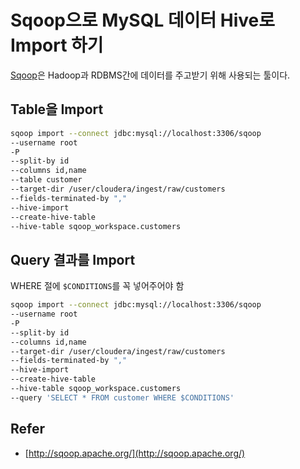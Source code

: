 # Sqoop으로 MySQL 데이터 Hive로 Import 하기

[Sqoop](http://sqoop.apache.org/)은 Hadoop과 RDBMS간에 데이터를 주고받기 위해 사용되는 툴이다.

## Table을 Import

```sh
sqoop import --connect jdbc:mysql://localhost:3306/sqoop 
--username root 
-P 
--split-by id 
--columns id,name 
--table customer  
--target-dir /user/cloudera/ingest/raw/customers 
--fields-terminated-by "," 
--hive-import 
--create-hive-table 
--hive-table sqoop_workspace.customers
```
## Query 결과를 Import

WHERE 절에 `$CONDITIONS`를 꼭 넣어주어야 함
```sh
sqoop import --connect jdbc:mysql://localhost:3306/sqoop 
--username root 
-P 
--split-by id 
--columns id,name 
--target-dir /user/cloudera/ingest/raw/customers 
--fields-terminated-by "," 
--hive-import 
--create-hive-table 
--hive-table sqoop_workspace.customers
--query 'SELECT * FROM customer WHERE $CONDITIONS'
```

## Refer

- [http://sqoop.apache.org/](http://sqoop.apache.org/)